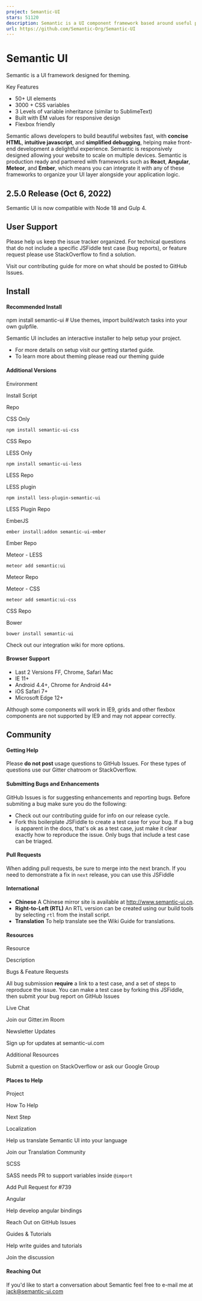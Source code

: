 ```yaml
---
project: Semantic-UI
stars: 51120
description: Semantic is a UI component framework based around useful principles from natural language.
url: https://github.com/Semantic-Org/Semantic-UI
---
```


Semantic UI
===========

Semantic is a UI framework designed for theming.

Key Features

-   50+ UI elements
-   3000 + CSS variables
-   3 Levels of variable inheritance (similar to SublimeText)
-   Built with EM values for responsive design
-   Flexbox friendly

Semantic allows developers to build beautiful websites fast, with **concise HTML**, **intuitive javascript**, and **simplified debugging**, helping make front-end development a delightful experience. Semantic is responsively designed allowing your website to scale on multiple devices. Semantic is production ready and partnered with frameworks such as **React**, **Angular**, **Meteor**, and **Ember**, which means you can integrate it with any of these frameworks to organize your UI layer alongside your application logic.

2.5.0 Release (Oct 6, 2022)
---------------------------

Semantic UI is now compatible with Node 18 and Gulp 4.

User Support
------------

Please help us keep the issue tracker organized. For technical questions that do not include a specific JSFiddle test case (bug reports), or feature request please use StackOverflow to find a solution.

Visit our contributing guide for more on what should be posted to GitHub Issues.

Install
-------

#### Recommended Install

npm install semantic-ui  # Use themes, import build/watch tasks into your own gulpfile.

Semantic UI includes an interactive installer to help setup your project.

-   For more details on setup visit our getting started guide.
-   To learn more about theming please read our theming guide

#### Additional Versions

Environment

Install Script

Repo

CSS Only

`npm install semantic-ui-css`

CSS Repo

LESS Only

`npm install semantic-ui-less`

LESS Repo

LESS plugin

`npm install less-plugin-semantic-ui`

LESS Plugin Repo

EmberJS

`ember install:addon semantic-ui-ember`

Ember Repo

Meteor - LESS

`meteor add semantic:ui`

Meteor Repo

Meteor - CSS

`meteor add semantic:ui-css`

CSS Repo

Bower

`bower install semantic-ui`

Check out our integration wiki for more options.

#### Browser Support

-   Last 2 Versions FF, Chrome, Safari Mac
-   IE 11+
-   Android 4.4+, Chrome for Android 44+
-   iOS Safari 7+
-   Microsoft Edge 12+

Although some components will work in IE9, grids and other flexbox components are not supported by IE9 and may not appear correctly.

Community
---------

#### Getting Help

Please **do not post** usage questions to GitHub Issues. For these types of questions use our Gitter chatroom or StackOverflow.

#### Submitting Bugs and Enhancements

GitHub Issues is for suggesting enhancements and reporting bugs. Before submiting a bug make sure you do the following:

-   Check out our contributing guide for info on our release cycle.
-   Fork this boilerplate JSFiddle to create a test case for your bug. If a bug is apparent in the docs, that's ok as a test case, just make it clear exactly how to reproduce the issue. Only bugs that include a test case can be triaged.

#### Pull Requests

When adding pull requests, be sure to merge into the next branch. If you need to demonstrate a fix in `next` release, you can use this JSFiddle

#### International

-   **Chinese** A Chinese mirror site is available at http://www.semantic-ui.cn.
-   **Right-to-Left (RTL)** An RTL version can be created using our build tools by selecting `rtl` from the install script.
-   **Translation** To help translate see the Wiki Guide for translations.

#### Resources

Resource

Description

Bugs & Feature Requests

All bug submission **require** a link to a test case, and a set of steps to reproduce the issue. You can make a test case by forking this JSFiddle, then submit your bug report on GitHub Issues

Live Chat

Join our Gitter.im Room

Newsletter Updates

Sign up for updates at semantic-ui.com

Additional Resources

Submit a question on StackOverflow or ask our Google Group

#### Places to Help

Project

How To Help

Next Step

Localization

Help us translate Semantic UI into your language

Join our Translation Community

SCSS

SASS needs PR to support variables inside `@import`

Add Pull Request for #739

Angular

Help develop angular bindings

Reach Out on GitHub Issues

Guides & Tutorials

Help write guides and tutorials

Join the discussion

#### Reaching Out

If you'd like to start a conversation about Semantic feel free to e-mail me at jack@semantic-ui.com
